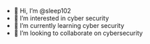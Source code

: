 - 👋 Hi, I’m @sleep102
- 👀 I’m interested in cyber security
- 🌱 I’m currently learning cyber security
- 💞️ I’m looking to collaborate on cybersecurity
<!---
sleep102/sleep102 is a ✨ special ✨ repository because its `README.md` (this file) appears on your GitHub profile.
You can click the Preview link to take a look at your changes.
--->
